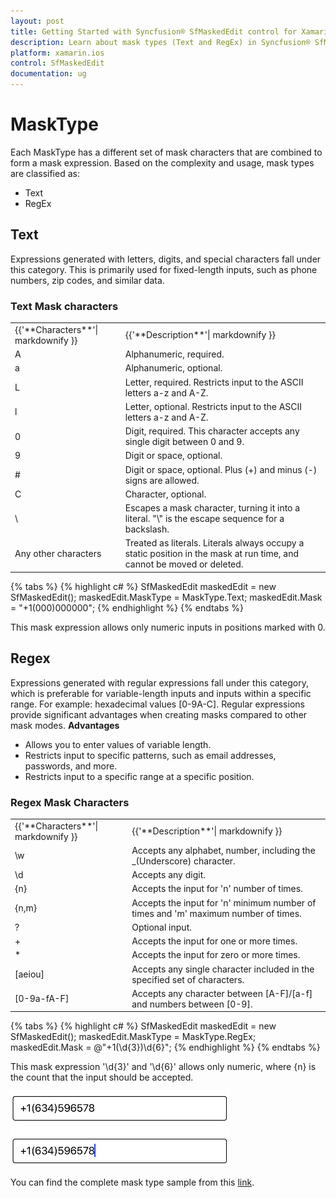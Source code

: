 ```yaml
---
layout: post
title: Getting Started with Syncfusion® SfMaskedEdit control for Xamarin.iOS
description: Learn about mask types (Text and RegEx) in Syncfusion® SfMaskedEdit for Xamarin.iOS including fixed-length and variable-length input patterns.
platform: xamarin.ios
control: SfMaskedEdit
documentation: ug
---
```


# MaskType

Each MaskType has a different set of mask characters that are combined to form a mask expression. Based on the complexity and usage, mask types are classified as:

* Text
* RegEx

## Text

Expressions generated with letters, digits, and special characters fall under this category. This is primarily used for fixed-length inputs, such as phone numbers, zip codes, and similar data.

### Text Mask characters

<table>
<tr>
<td>
{{'**Characters**'| markdownify }}
</td>
<td>
{{'**Description**'| markdownify }}
</td>
</tr>
<tr>
<td>
A
</td>
<td>
Alphanumeric, required.
</td>
</tr>
<tr>
<td>
a
</td>
<td>
Alphanumeric, optional.
</td>
</tr>
<tr>
<td>
L
</td>
<td>
Letter, required. Restricts input to the ASCII letters a-z and A-Z. 
</td>
</tr>
<tr>
<td>
l
</td>
<td>
Letter, optional. Restricts input to the ASCII letters a-z and A-Z. 
</td>
</tr>
<tr>
<td>
0
</td>
<td>
Digit, required. This character accepts any single digit between 0 and 9.
</td>
</tr>
<tr>
<td>
9
</td>
<td>
Digit or space, optional. 
</td>
</tr>
<tr>
<td>
#
</td>
<td>
Digit or space, optional. Plus (+) and minus (-) signs are allowed.  
</td>
</tr>
<tr>
<td>
C
</td>
<td>
Character, optional. 
</td>
</tr>
<tr>
<td>
\
</td>
<td>
Escapes a mask character, turning it into a literal. "\" is the escape sequence for a backslash. 
</td>
</tr>
<tr>
<td>
Any other characters
</td>
<td>
Treated as literals. Literals always occupy a static position in the mask at run time, and cannot be moved or deleted.
</td>
</tr>
</table>

{% tabs %}
{% highlight c# %}
SfMaskedEdit maskedEdit = new SfMaskedEdit();
maskedEdit.MaskType = MaskType.Text;
maskedEdit.Mask = "+1(000)000000";
{% endhighlight %}
{% endtabs %}

This mask expression allows only numeric inputs in positions marked with 0.

## Regex

Expressions generated with regular expressions fall under this category, which is preferable for variable-length inputs and inputs within a specific range. For example: hexadecimal values [0-9A-C]. Regular expressions provide significant advantages when creating masks compared to other mask modes.
**Advantages**

* Allows you to enter values of variable length.
* Restricts input to specific patterns, such as email addresses, passwords, and more.
* Restricts input to a specific range at a specific position.

### Regex Mask Characters

<table>
<tr>
<td>
{{'**Characters**'| markdownify }}
</td>
<td>
{{'**Description**'| markdownify }}
</td>
</tr>
<tr>
<td>
\w
</td>
<td>
Accepts any alphabet, number, including the _(Underscore) character.
</td>
</tr>
<tr>
<td>
\d
</td>
<td>
Accepts any digit.
</td>
</tr>
<tr>
<td>
{n}
</td>
<td>
Accepts the input for 'n' number of times.
</td>
</tr>
<tr>
<td>
{n,m}
</td>
<td>
Accepts the input for 'n' minimum number of times and 'm' maximum number of times.
</td>
</tr>
<tr>
<td>
?
</td>
<td>
Optional input.
</td>
</tr>
<tr>
<td>
+
</td>
<td>
Accepts the input for one or more times.
</td>
</tr>
<tr>
<td>
*
</td>
<td>
Accepts the input for zero or more times.
</td>
</tr>
<tr>
<td>
[aeiou]
</td>
<td>
Accepts any single character included in the specified set of characters.
</td>
</tr>
<tr>
<td>
[0-9a-fA-F]
</td>
<td>
Accepts any character between [A-F]/[a-f] and numbers between [0-9].
</td>
</tr>
</table>

{% tabs %}
{% highlight c# %}
SfMaskedEdit maskedEdit = new SfMaskedEdit();
maskedEdit.MaskType = MaskType.RegEx;
maskedEdit.Mask = @"+1(\d{3})\d{6}";
{% endhighlight %}
{% endtabs %}

This mask expression '\d{3}' and '\d{6}' allows only numeric, where {n} is the count that the input should be accepted.

![SfMaskedEdit showing Text and RegEx mask type examples](SfMaskedEditImages/masktype.png)

You can find the complete mask type sample from this [link](http://www.syncfusion.com/downloads/support/directtrac/general/ze/MaskType769706503.zip).
